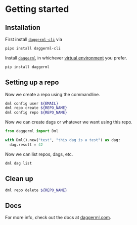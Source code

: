 # Getting started

## Installation

First install [`daggerml-cli`](https://github.com/daggerml/daggerml-cli) via

```bash
pipx install daggerml-cli
```

Install [`daggerml`](https://github.com/daggerml/python-lib) in whichever [virtual environment](https://docs.python.org/3/tutorial/venv.html) you prefer.

```bash
pip install daggerml
```

## Setting up a repo

Now we create a repo using the commandline.

```bash
dml config user ${EMAIL}
dml repo create ${REPO_NAME}
dml config repo ${REPO_NAME}
```

Now we can create dags or whatever we want using this repo.

```python
from daggerml import Dml

with Dml().new("test", "this dag is a test") as dag:
  dag.result = 42
```

Now we can list repos, dags, etc.

```bash
dml dag list
```

## Clean up

```bash
dml repo delete ${REPO_NAME}
```

## Docs

For more info, check out the docs at [daggerml.com](https://daggerml.com).

